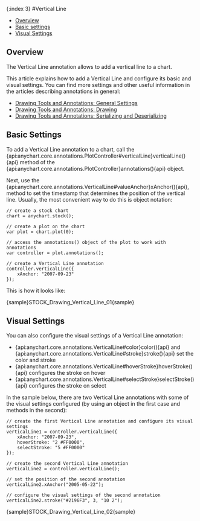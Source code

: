 {:index 3}
#Vertical Line

* [Overview](#overview)
* [Basic settings](#basic_settings)
* [Visual Settings](#visual_settings)

## Overview

The Vertical Line annotation allows to add a vertical line to a chart.

This article explains how to add a Vertical Line and configure its basic and visual settings. You can find more settings and other useful information in the articles describing annotations in general:

* [Drawing Tools and Annotations: General Settings](General_Settings)
* [Drawing Tools and Annotations: Drawing](Drawing)
* [Drawing Tools and Annotations: Serializing and Deserializing](Serializing_Deserializing)

## Basic Settings

To add a Vertical Line annotation to a chart, call the {api:anychart.core.annotations.PlotController#verticalLine}verticalLine(){api} method of the {api:anychart.core.annotations.PlotController}annotations(){api} object.

Next, use the {api:anychart.core.annotations.VerticalLine#valueAnchor}xAnchor(){api}, method to set the timestamp that determines the position of the vertical line. Usually, the most convenient way to do this is object notation:

```
// create a stock chart
chart = anychart.stock();

// create a plot on the chart
var plot = chart.plot(0);

// access the annotations() object of the plot to work with annotations
var controller = plot.annotations();

// create a Vertical Line annotation
controller.verticalLine({
    xAnchor: "2007-09-23"
});
```

This is how it looks like:

{sample}STOCK\_Drawing\_Vertical\_Line\_01{sample}

## Visual Settings

You can also configure the visual settings of a Vertical Line annotation:

* {api:anychart.core.annotations.VerticalLine#color}color(){api} and {api:anychart.core.annotations.VerticalLine#stroke}stroke(){api} set the color and stroke
* {api:anychart.core.annotations.VerticalLine#hoverStroke}hoverStroke(){api} configures the stroke on hover
* {api:anychart.core.annotations.VerticalLine#selectStroke}selectStroke(){api} configures the stroke on select

In the sample below, there are two Vertical Line annotations with some of the visual settings configured (by using an object in the first case and methods in the second):

```
// create the first Vertical Line annotation and configure its visual settings
verticalLine1 = controller.verticalLine({
    xAnchor: "2007-09-23",
    hoverStroke: "2 #FF0000",
    selectStroke: "5 #FF0000"
});

// create the second Vertical Line annotation
verticalLine2 = controller.verticalLine();

// set the position of the second annotation
verticalLine2.xAnchor("2005-05-22");
 
// configure the visual settings of the second annotation
verticalLine2.stroke("#2196F3", 3, "10 2");
```

{sample}STOCK\_Drawing\_Vertical\_Line\_02{sample}
